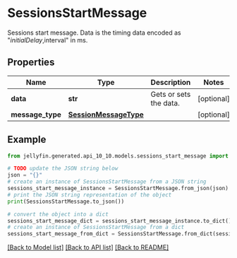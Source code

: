 # SessionsStartMessage

Sessions start message.  Data is the timing data encoded as \"$initialDelay,$interval\" in ms.

## Properties

Name | Type | Description | Notes
------------ | ------------- | ------------- | -------------
**data** | **str** | Gets or sets the data. | [optional] 
**message_type** | [**SessionMessageType**](SessionMessageType.md) |  | [optional] 

## Example

```python
from jellyfin.generated.api_10_10.models.sessions_start_message import SessionsStartMessage

# TODO update the JSON string below
json = "{}"
# create an instance of SessionsStartMessage from a JSON string
sessions_start_message_instance = SessionsStartMessage.from_json(json)
# print the JSON string representation of the object
print(SessionsStartMessage.to_json())

# convert the object into a dict
sessions_start_message_dict = sessions_start_message_instance.to_dict()
# create an instance of SessionsStartMessage from a dict
sessions_start_message_from_dict = SessionsStartMessage.from_dict(sessions_start_message_dict)
```
[[Back to Model list]](README.md#documentation-for-models) [[Back to API list]](README.md#documentation-for-api-endpoints) [[Back to README]](README.md)


